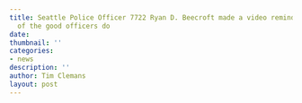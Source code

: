 ```yaml
---
title: Seattle Police Officer 7722 Ryan D. Beecroft made a video reminding people
  of the good officers do
date: 
thumbnail: ''
categories:
- news
description: ''
author: Tim Clemans
layout: post
---
```

